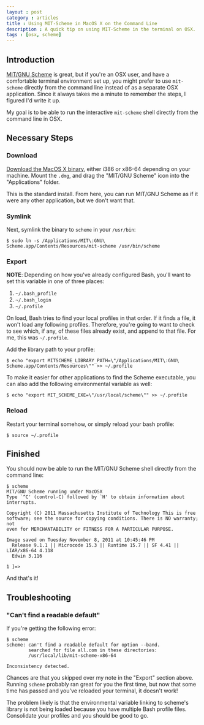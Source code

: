 ```yaml
---
layout : post
category : articles
title : Using MIT-Scheme in MacOS X on the Command Line
description : A quick tip on using MIT-Scheme in the terminal on OSX.
tags : [osx, scheme]
---
```


## Introduction
[MIT/GNU Scheme](http://www.gnu.org/software/mit-scheme/) is great, but if
you're an OSX user, and have a comfortable terminal environment set up, you
might prefer to use `mit-scheme` directly from the command line instead of as a
separate OSX application. Since it always takes me a minute to remember the
steps, I figured I'd write it up.

My goal is to be able to run the interactive `mit-scheme` shell directly from
the command line in OSX.

## Necessary Steps

### Download

[Download the MacOS X binary](http://www.gnu.org/software/mit-scheme/), either
i386 or x86-64 depending on your machine. Mount the `.dmg`, and drag the
"MIT/GNU Scheme" icon into the "Applications" folder.

This is the standard install. From here, you can run MIT/GNU Scheme as if it
were any other application, but we don't want that.

### Symlink
Next, symlink the binary to `scheme` in your `/usr/bin`:

    $ sudo ln -s /Applications/MIT\:GNU\ Scheme.app/Contents/Resources/mit-scheme /usr/bin/scheme

### Export
**NOTE**: Depending on how you've already configured Bash, you'll want to set
this variable in one of three places:

1. `~/.bash_profile`
2. `~/.bash_login`
3. `~/.profile`

On load, Bash tries to find your local profiles in that order. If it finds a
file, it won't load any following profiles. Therefore, you're going to want to
check to see which, if any, of these files already exist, and append to that
file. For me, this was `~/.profile`.

Add the library path to your profile:

    $ echo "export MITSCHEME_LIBRARY_PATH=\"/Applications/MIT\:GNU\ Scheme.app/Contents/Resources\"" >> ~/.profile

To make it easier for other applications to find the Scheme executable, you can also add the following environmental variable as well:

    $ echo "export MIT_SCHEME_EXE=\"/usr/local/scheme\"" >> ~/.profile

### Reload
Restart your terminal somehow, or simply reload your bash profile:

    $ source ~/.profile

## Finished
You should now be able to run the MIT/GNU Scheme shell directly from the command
line:

    $ scheme
    MIT/GNU Scheme running under MacOSX
    Type `^C' (control-C) followed by `H' to obtain information about
    interrupts.

    Copyright (C) 2011 Massachusetts Institute of Technology This is free
    software; see the source for copying conditions. There is NO warranty; not
    even for MERCHANTABILITY or FITNESS FOR A PARTICULAR PURPOSE.

    Image saved on Tuesday November 8, 2011 at 10:45:46 PM
      Release 9.1.1 || Microcode 15.3 || Runtime 15.7 || SF 4.41 || LIAR/x86-64 4.118
      Edwin 3.116

    1 ]=>

And that's it!

## Troubleshooting

### "Can't find a readable default"
If you're getting the following error:

    $ scheme
    scheme: can't find a readable default for option --band.
            searched for file all.com in these directories:
            /usr/local/lib/mit-scheme-x86-64

    Inconsistency detected.

Chances are that you skipped over my note in the "Export" section above. Running
`scheme` probably ran great for you the first time, but now that some time has
passed and you've reloaded your terminal, it doesn't work!

The problem likely is that the environmental variable linking to scheme's
library is not being loaded because you have multiple Bash profile files.
Consolidate your profiles and you should be good to go.
